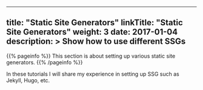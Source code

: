 
---
title: "Static Site Generators"
linkTitle: "Static Site Generators"
weight: 3
date: 2017-01-04
description: >
  Show how to use different SSGs
---

{{% pageinfo %}}
This section is about setting up various static site generators.
{{% /pageinfo %}}

In these tutorials I will share my experience in setting up SSG such as Jekyll, Hugo, etc.

